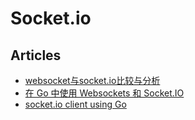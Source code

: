 # Socket.io

## Articles
* [websocket与socket.io比较与分析](https://www.jianshu.com/p/2ec3d20341ab)
* [在 Go 中使用 Websockets 和 Socket.IO](https://studygolang.com/articles/19813)
* [socket.io client using Go](https://stackoverflow.com/questions/46561747/socket-io-client-using-go)
